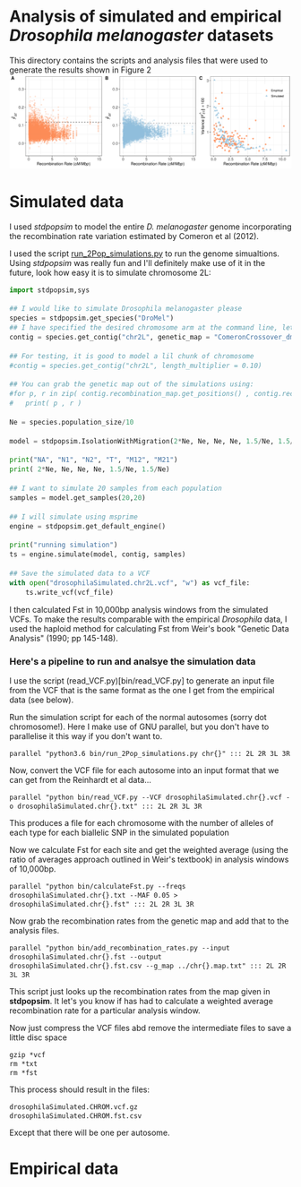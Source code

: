 # Analysis of simulated and empirical *Drosophila melanogaster* datasets

This directory contains the scripts and analysis files that were used to generate the results shown in Figure 2
![](../writeUp/threePanelFigure.png)

# Simulated data

I used *stdpopsim* to model the entire *D. melanogaster* genome incorporating the recombination rate variation estimated by Comeron et al (2012).

I used the script [run_2Pop_simulations.py](bin/run_2Pop_simulations.py) to run the genome simualtions. Using *stdpopsim* was really fun and I'll definitely make use of it in the future, look how easy it is to simulate chromosome 2L:

```python
import stdpopsim,sys

## I would like to simulate Drosophila melanogaster please
species = stdpopsim.get_species("DroMel")
## I have specified the desired chromosome arm at the command line, let's 
contig = species.get_contig("chr2L", genetic_map = "ComeronCrossover_dm6")

## For testing, it is good to model a lil chunk of chromosome
#contig = species.get_contig("chr2L", length_multiplier = 0.10)

## You can grab the genetic map out of the simulations using:
#for p, r in zip( contig.recombination_map.get_positions() , contig.recombination_map.get_rates() ):
#	print( p , r )

Ne = species.population_size/10

model = stdpopsim.IsolationWithMigration(2*Ne, Ne, Ne, Ne, 1.5/Ne, 1.5/Ne)

print("NA", "N1", "N2", "T", "M12", "M21")
print( 2*Ne, Ne, Ne, Ne, 1.5/Ne, 1.5/Ne)

## I want to simulate 20 samples from each population
samples = model.get_samples(20,20)

## I will simulate using msprime
engine = stdpopsim.get_default_engine()

print("running simulation")
ts = engine.simulate(model, contig, samples)

## Save the simulated data to a VCF
with open("drosophilaSimulated.chr2L.vcf", "w") as vcf_file:
	ts.write_vcf(vcf_file)


```

I then calculated Fst in 10,000bp analysis windows from the simulated VCFs. To make the results comparable with the empirical *Drosophila* data, I used the haploid method for calculating Fst from Weir's book "Genetic Data Analysis" (1990; pp 145-148).


### Here's a pipeline to run and analsye the simulation data
I use the script (read_VCF.py)[bin/read_VCF.py] to generate an input file from the VCF that is the same format as the one I get from the empirical data (see below). 

Run the simulation script for each of the normal autosomes (sorry dot chromosome!). Here I make use of GNU parallel, but you don't have to parallelise it this way if you don't want to.

```
parallel "python3.6 bin/run_2Pop_simulations.py chr{}" ::: 2L 2R 3L 3R
```

Now, convert the VCF file for each autosome into an input format that we can get from the Reinhardt et al data...

```
parallel "python bin/read_VCF.py --VCF drosophilaSimulated.chr{}.vcf -o drosophilaSimulated.chr{}.txt" ::: 2L 2R 3L 3R
```
This produces a file for each chromosome with the number of alleles of each type for each biallelic SNP in the simulated population

Now we calculate Fst for each site and get the weighted average (using the ratio of averages approach outlined in Weir's textbook) in analysis windows of 10,000bp.

```
parallel "python bin/calculateFst.py --freqs drosophilaSimulated.chr{}.txt --MAF 0.05 > drosophilaSimulated.chr{}.fst" ::: 2L 2R 3L 3R
```

Now grab the recombination rates from the genetic map and add that to the analysis files.

```
parallel "python bin/add_recombination_rates.py --input drosophilaSimulated.chr{}.fst --output drosophilaSimulated.chr{}.fst.csv --g_map ../chr{}.map.txt" ::: 2L 2R 3L 3R
```
This script just looks up the recombination rates from the map given in **stdpopsim**. It let's you know if has had to calculate a weighted average recombination rate for a particular analysis window.

Now just compress the VCF files abd remove the intermediate files to save a little disc space
```
gzip *vcf
rm *txt
rm *fst
```
This process should result in the files:

	drosophilaSimulated.CHROM.vcf.gz
	drosophilaSimulated.CHROM.fst.csv
Except that there will be one per autosome.

# Empirical data

